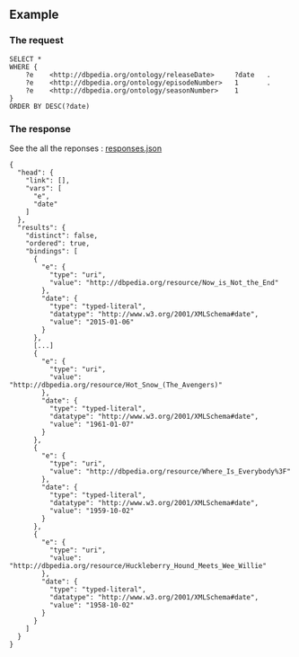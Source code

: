 ## Example

### The request

    SELECT *
    WHERE {
        ?e    <http://dbpedia.org/ontology/releaseDate>     ?date   .
        ?e    <http://dbpedia.org/ontology/episodeNumber>   1       .
        ?e    <http://dbpedia.org/ontology/seasonNumber>    1
    }
    ORDER BY DESC(?date)

### The response

See the all the reponses : [responses.json](responses.json)

	{
	  "head": {
		"link": [],
		"vars": [
		  "e",
		  "date"
		]
	  },
	  "results": {
		"distinct": false,
		"ordered": true,
		"bindings": [
		  {
			"e": {
			  "type": "uri",
			  "value": "http://dbpedia.org/resource/Now_is_Not_the_End"
			},
			"date": {
			  "type": "typed-literal",
			  "datatype": "http://www.w3.org/2001/XMLSchema#date",
			  "value": "2015-01-06"
			}
		  },
		  [...]
		  {
			"e": {
			  "type": "uri",
			  "value": "http://dbpedia.org/resource/Hot_Snow_(The_Avengers)"
			},
			"date": {
			  "type": "typed-literal",
			  "datatype": "http://www.w3.org/2001/XMLSchema#date",
			  "value": "1961-01-07"
			}
		  },
		  {
			"e": {
			  "type": "uri",
			  "value": "http://dbpedia.org/resource/Where_Is_Everybody%3F"
			},
			"date": {
			  "type": "typed-literal",
			  "datatype": "http://www.w3.org/2001/XMLSchema#date",
			  "value": "1959-10-02"
			}
		  },
		  {
			"e": {
			  "type": "uri",
			  "value": "http://dbpedia.org/resource/Huckleberry_Hound_Meets_Wee_Willie"
			},
			"date": {
			  "type": "typed-literal",
			  "datatype": "http://www.w3.org/2001/XMLSchema#date",
			  "value": "1958-10-02"
			}
		  }
		]
	  }
	}
